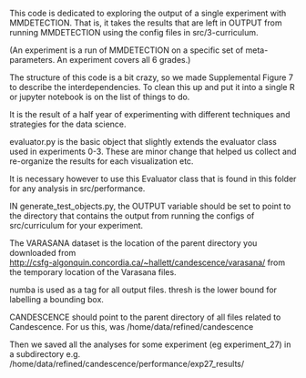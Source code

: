 This code is dedicated to exploring the output of a single experiment with MMDETECTION. That is, it takes the results that are left in
OUTPUT from running MMDETECTION using the config files in src/3-curriculum.

(An experiment is a run of MMDETECTION on a specific set of meta-parameters. An experiment covers all 6 grades.)

The structure of this code is a bit crazy, so we made Supplemental Figure 7 to describe the interdependencies. To clean this up and put it into a single R or jupyter notebook is on the list of things to do. 

It is the result of a half year of experimenting with different techniques and strategies for the data science.

evaluator.py is the basic object that slightly extends the evaluator class used in experiments 0-3. These are minor change that helped us collect and re-organize the results for each visualization etc.

It is necessary however to use this Evaluator class that is found in this folder for any analysis in src/performance.

IN generate_test_objects.py, the OUTPUT variable should be set to point to the directory that contains the output from running the configs of src/curriculum for your experiment.

The VARASANA dataset is  the location of the parent directory you downloaded from  
  http://csfg-algonquin.concordia.ca/~hallett/candescence/varasana/
from the temporary location of the Varasana files.

numba is used as a tag for all output files. 
thresh is the lower bound for labelling a bounding box.

CANDESCENCE should point to the parent directory of all files related to Candescence. 
For us this, was
/home/data/refined/candescence

Then we saved all the analyses for some experiment (eg experiment_27) in a subdirectory
e.g. /home/data/refined/candescence/performance/exp27_results/


